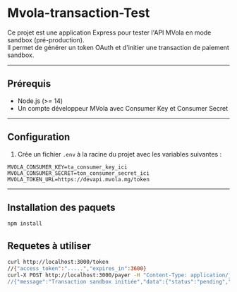 # Mvola-transaction-Test

Ce projet est une application Express pour tester l'API MVola en mode sandbox (pré-production).  
Il permet de générer un token OAuth et d'initier une transaction de paiement sandbox.

---

## Prérequis

- Node.js (>= 14)
- Un compte développeur MVola avec Consumer Key et Consumer Secret

---

## Configuration

1. Crée un fichier `.env` à la racine du projet avec les variables suivantes :

```env
MVOLA_CONSUMER_KEY=ta_consumer_key_ici
MVOLA_CONSUMER_SECRET=ton_consumer_secret_ici
MVOLA_TOKEN_URL=https://devapi.mvola.mg/token
```
---

## Installation des paquets

```bash
npm install
```

## Requetes à utiliser

```bash
curl http://localhost:3000/token
//{"access_token":".....","expires_in":3600}
curl-X POST http://localhost:3000/payer -H "Content-Type: application/json" -d '{}
//{"message":"Transaction sandbox initiée","data":{"status":"pending","serverCorrelationId":"...","notificationMethod":"polling"}
```

